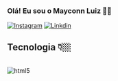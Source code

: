 ### Olá! Eu sou o Mayconn Luiz 👋🏼
[![Instagram](https://img.shields.io/badge/Instagram-E4405F?style=for-the-badge&logo=instagram&logoColor=white)](https://www.instagram.com/eu.mayconnsantos/)
[![Linkdin](https://img.shields.io/badge/LinkedIn-0077B5?style=for-the-badge&logo=linkedin&logoColor=white)](https://www.linkedin.com/in/mayconn-luiz/)




## Tecnologia 👇🏼
<div style="display: inline_block"><br/>
 <img align="center" alt="html5" src="https://img.shields.io/badge/Java-ED8B00?style=for-the-badge&logo=java&logoColor=white"/>
</div>
